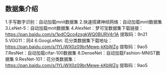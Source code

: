 ## 数据集介绍

1.手写数字识别：自动加载mnit数据集
2.快速搭建神经网络：自动加载mnit数据集
3.LeNet-5：自动加载mnit数据集
4.AlexNet：梦可宝数据集下载链接：https://pan.baidu.com/s/1pdCQco4zsgkWQ0BURV4r1A  提取码：9n21
5.VGG11：同4
6.GoogLeNet: 花分类数据集下载地址：https://pan.baidu.com/s/1YLjWX0z09brMewe-kKbWZg  提取码：9ao5
7.ResNet：自动加载cifar-100数据集
8.DenseNet：自动加载Fashion-MNIST数据集
9.ResNet-101：花分类数据集：https://pan.baidu.com/s/1YLjWX0z09brMewe-kKbWZg  提取码：9ao5
